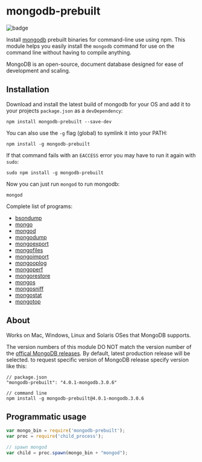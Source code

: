# mongodb-prebuilt


![badge](https://nodei.co/npm/mongodb-prebuilt.png?downloads=true)

Install [mongodb](https://github.com/mongodb/mongo) prebuilt binaries for command-line use using npm. This module helps you easily install the `mongodb` command for use on the command line without having to compile anything.

MongoDB is an open-source, document database designed for ease of development and scaling.

## Installation

Download and install the latest build of mongodb for your OS and add it to your projects `package.json` as a `devDependency`:

```
npm install mongodb-prebuilt --save-dev
```

You can also use the `-g` flag (global) to symlink it into your PATH:

```
npm install -g mongodb-prebuilt
```

If that command fails with an `EACCESS` error you may have to run it again with `sudo`:

```
sudo npm install -g mongodb-prebuilt
```

Now you can just run `mongod` to run mongodb:

```
mongod
```

Complete list of programs:

- [bsondump](https://docs.mongodb.org/manual/reference/program/bsondump/)
- [mongo](https://docs.mongodb.org/manual/reference/program/mongo/)
- [mongod](https://docs.mongodb.org/manual/reference/program/mongod/)
- [mongodump](https://docs.mongodb.org/manual/reference/program/mongodump/)
- [mongoexport](https://docs.mongodb.org/manual/reference/program/mongoexport/)
- [mongofiles](https://docs.mongodb.org/manual/reference/program/mongofiles/)
- [mongoimport](https://docs.mongodb.org/manual/reference/program/mongoimport/)
- [mongooplog](https://docs.mongodb.org/manual/reference/program/mongooplog/)
- [mongoperf](https://docs.mongodb.org/manual/reference/program/mongoperf/)
- [mongorestore](https://docs.mongodb.org/manual/reference/program/mongorestore/)
- [mongos](https://docs.mongodb.org/manual/reference/program/mongos/)
- [mongosniff](https://docs.mongodb.org/manual/reference/program/mongosniff/)
- [mongostat](https://docs.mongodb.org/manual/reference/program/mongostat/)
- [mongotop](https://docs.mongodb.org/manual/reference/program/mongotop/)

## About

Works on Mac, Windows, Linux and Solaris OSes that MongoDB supports.

The version numbers of this module DO NOT match the version number of the [offical MongoDB releases](https://www.mongodb.org/downloads#production). By default, latest production release will be selected.
to request specific version of MongoDB release specify version like this:

```
// package.json
"mongodb-prebuilt": "4.0.1-mongodb.3.0.6"

// command line 
npm install -g mongodb-prebuilt@4.0.1-mongodb.3.0.6
```


## Programmatic usage

``` js
var mongo_bin = require('mongodb-prebuilt');
var proc = require('child_process');

// spawn mongod
var child = proc.spawn(mongo_bin + "mongod");
```
